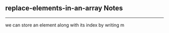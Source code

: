 <h2>replace-elements-in-an-array Notes</h2><hr>we can store an element along with its index by writing m
